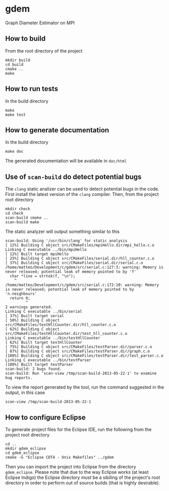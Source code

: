 gdem
====

Graph Diameter Estimator on MPI

How to build
------------

From the root directory of the project

    mkdir build
    cd build
    cmake ..
    make

How to run tests
----------------

In the build directory

    make
    make test

How to generate documentation
-----------------------------

In the build directory

    make doc

The generated documentation will be available in `doc/html`

Use of `scan-build` do detect potential bugs
--------------------------------------------

The `clang` static analizer can be used to detect potential bugs
in the code. First install the latest version of the `clang` compiler.
Then, from the project root directory

    mkdir check
    cd check
    scan-build cmake ..
    scan-build make

The static analyzer will output something similar to this

    scan-build: Using '/usr/bin/clang' for static analysis
    [ 12%] Building C object src/CMakeFiles/mpiHello.dir/mpi_hello.c.o
    Linking C executable ../bin/mpiHello
    [ 12%] Built target mpiHello
    [ 25%] Building C object src/CMakeFiles/serial.dir/hll_counter.c.o
    [ 37%] Building C object src/CMakeFiles/serial.dir/serial.c.o
    /home/matteo/Development/c/gdem/src/serial.c:127:3: warning: Memory is never released; potential leak of memory pointed to by 'f'
      char *line = strtok(f, "\n");
        ^
    /home/matteo/Development/c/gdem/src/serial.c:172:10: warning: Memory is never released; potential leak of memory pointed to by 'n.neighbours'
      return 0;
             ^
    2 warnings generated.
    Linking C executable ../bin/serial
    [ 37%] Built target serial
    [ 50%] Building C object src/CMakeFiles/testHllCounter.dir/hll_counter.c.o
    [ 62%] Building C object src/CMakeFiles/testHllCounter.dir/test_hll_counter.c.o
    Linking C executable ../bin/testHllCounter
    [ 62%] Built target testHllCounter
    [ 75%] Building C object src/CMakeFiles/testParser.dir/parser.c.o
    [ 87%] Building C object src/CMakeFiles/testParser.dir/graph.c.o
    [100%] Building C object src/CMakeFiles/testParser.dir/test_parser.c.o
    Linking C executable ../bin/testParser
    [100%] Built target testParser
    scan-build: 2 bugs found.
    scan-build: Run 'scan-view /tmp/scan-build-2013-05-22-1' to examine bug reports.

To view the report generated by the tool, run the command suggested in the output, 
in this case

    scan-view /tmp/scan-build-2013-05-22-1

How to configure Eclipse
------------------------

To generate project files for the Eclipse IDE, run the following from 
the project root directory

    cd ..
    mkdir gdem_eclipse
    cd gdem_eclipse
    cmake -G "Eclipse CDT4 - Unix Makefiles" ../gdem

Then you can import the project into Eclipse from the directory
`gdem_eclipse`. Please note that due to the way Eclipse works (at least
Eclipse Indigo) the Eclipse directory _must_ be a sibiling of the project's
root directory in order to perform out of source builds (that is highly desirable).
